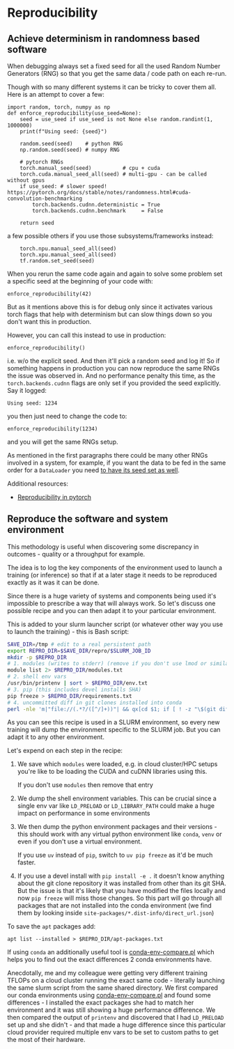 # Reproducibility

## Achieve determinism in randomness based software

When debugging always set a fixed seed for all the used Random Number Generators (RNG) so that you get the same data / code path on each re-run.

Though with so many different systems it can be tricky to cover them all. Here is an attempt to cover a few:

```
import random, torch, numpy as np
def enforce_reproducibility(use_seed=None):
    seed = use_seed if use_seed is not None else random.randint(1, 1000000)
    print(f"Using seed: {seed}")

    random.seed(seed)    # python RNG
    np.random.seed(seed) # numpy RNG

    # pytorch RNGs
    torch.manual_seed(seed)          # cpu + cuda
    torch.cuda.manual_seed_all(seed) # multi-gpu - can be called without gpus
    if use_seed: # slower speed! https://pytorch.org/docs/stable/notes/randomness.html#cuda-convolution-benchmarking
        torch.backends.cudnn.deterministic = True
        torch.backends.cudnn.benchmark     = False

    return seed
```
a few possible others if you use those subsystems/frameworks instead:
```
    torch.npu.manual_seed_all(seed)
    torch.xpu.manual_seed_all(seed)
    tf.random.set_seed(seed)
```

When you rerun the same code again and again to solve some problem set a specific seed at the beginning of your code with:
```
enforce_reproducibility(42)
```
But as it mentions above this is for debug only since it activates various torch flags that help with determinism but can slow things down so you don't want this in production.

However, you can call this instead to use in production:
```
enforce_reproducibility()
```
i.e. w/o the explicit seed. And then it'll pick a random seed and log it! So if something happens in production you can now reproduce the same RNGs the issue was observed in. And no performance penalty this time, as the `torch.backends.cudnn` flags are only set if you provided the seed explicitly. Say it logged:
```
Using seed: 1234
```
you then just need to change the code to:
```
enforce_reproducibility(1234)
```
and you will get the same RNGs setup.

As mentioned in the first paragraphs there could be many other RNGs involved in a system, for example, if you want the data to be fed in the same order for a `DataLoader` you need [to have its seed set as well](https://pytorch.org/docs/stable/notes/randomness.html#dataloader).

Additional resources:
- [Reproducibility in pytorch](https://pytorch.org/docs/stable/notes/randomness.html)



## Reproduce the software and system environment

This methodology is useful when discovering some discrepancy in outcomes - quality or a throughput for example.

The idea is to log the key components of the environment used to launch a training (or inference) so that if at a later stage it needs to be reproduced exactly as it was it can be done.

Since there is a huge variety of systems and components being used it's impossible to prescribe a way that will always work. So let's discuss one possible recipe and you can then adapt it to your particular environment.

This is added to your slurm launcher script (or whatever other way you use to launch the training) - this is Bash script:

```bash
SAVE_DIR=/tmp # edit to a real persistent path
export REPRO_DIR=$SAVE_DIR/repro/$SLURM_JOB_ID
mkdir -p $REPRO_DIR
# 1. modules (writes to stderr) (remove if you don't use lmod or similar modules implementation)
module list 2> $REPRO_DIR/modules.txt
# 2. shell env vars
/usr/bin/printenv | sort > $REPRO_DIR/env.txt
# 3. pip (this includes devel installs SHA)
pip freeze > $REPRO_DIR/requirements.txt
# 4. uncommitted diff in git clones installed into conda
perl -nle 'm|"file://(.*?/([^/]+))"| && qx[cd $1; if [ ! -z "\$(git diff)" ]; then git diff > \$REPRO_DIR/$2.diff; fi]' $CONDA_PREFIX/lib/python*/site-packages/*.dist-info/direct_url.json
```

As you can see this recipe is used in a SLURM environment, so every new training will dump the environment specific to the SLURM job. But you can adapt it to any other environment.

Let's expend on each step in the recipe:

1. We save which `modules` were loaded, e.g. in cloud cluster/HPC setups you're like to be loading the CUDA and cuDNN libraries using this.

   If you don't use `modules` then remove that entry

2. We dump the shell environment variables. This can be crucial since a single env var like `LD_PRELOAD` or `LD_LIBRARY_PATH` could make a huge impact on performance in some environments

3. We then dump the python environment packages and their versions - this should work with any virtual python environment like `conda`, `venv` or even if you don't use a virtual environment.

   If you use `uv` instead of `pip`, switch to `uv pip freeze` as it'd be much faster.

4. If you use a devel install with `pip install -e .` it doesn't know anything about the git clone repository it was installed from other than its git SHA. But the issue is that it's likely that you have modified the files locally and now `pip freeze` will miss those changes. So this part will go through all packages that are not installed into the conda environment (we find them by looking inside `site-packages/*.dist-info/direct_url.json`)

To save the `apt` packages add:
```
apt list --installed > $REPRO_DIR/apt-packages.txt
```

If using `conda` an additionally useful tool is [conda-env-compare.pl](https://github.com/stas00/conda-tools/blob/master/conda-env-compare.md) which helps you to find out the exact differences 2 conda environments have.

Anecdotally, me and my colleague were getting very different training TFLOPs on a cloud cluster running the exact same code - literally launching the same slurm script from the same shared directory. We first compared our conda environments using [conda-env-compare.pl](https://github.com/stas00/conda-tools/blob/master/conda-env-compare.md) and found some differences - I installed the exact packages she had to match her environment and it was still showing a huge performance difference. We then compared the output of `printenv` and discovered that I had `LD_PRELOAD` set up and she didn't - and that made a huge difference since this particular cloud provider required multiple env vars to be set to custom paths to get the most of their hardware.
